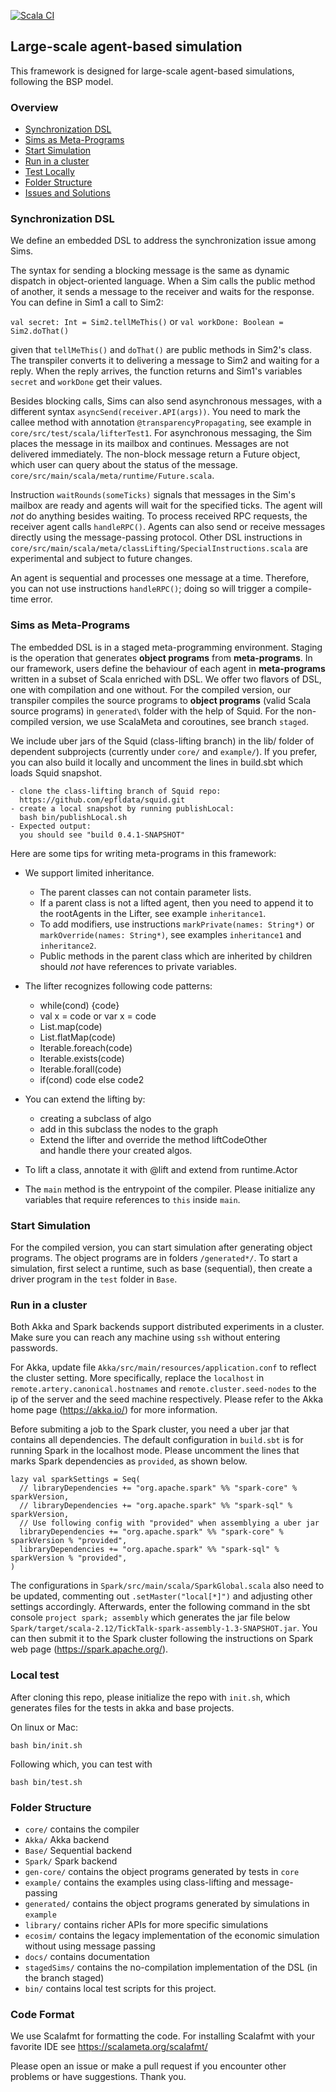 [![Scala CI](https://github.com/ZiluTian/economic_simulations/actions/workflows/scala.yml/badge.svg?branch=latest)](https://github.com/ZiluTian/economic_simulations/actions/workflows/scala.yml)

## Large-scale agent-based simulation 

This framework is designed for large-scale agent-based simulations, following the BSP model. 

### Overview 
- [Synchronization DSL](#DSL)
- [Sims as Meta-Programs](#Meta-programs)
- [Start Simulation](#Simulation)
- [Run in a cluster](#Distributed)
- [Test Locally](#bin)
- [Folder Structure](#Folder)
- [Issues and Solutions](docs/Issues.md)

### <a name="DSL"></a> Synchronization DSL

We define an embedded DSL to address the synchronization issue among Sims. 

The syntax for sending a blocking message is the same as dynamic dispatch in object-oriented language. When a Sim calls the public method of another, it sends a message to the receiver and waits for the response. You can define in Sim1 a call to Sim2:  

`val secret: Int = Sim2.tellMeThis()` or `val workDone: Boolean = Sim2.doThat()`

given that `tellMeThis()` and `doThat()` are public methods in Sim2's class. The transpiler converts it to delivering a message to Sim2 and waiting for a reply. When the reply arrives, the function returns and Sim1's variables `secret` and `workDone`  get their values. 

Besides blocking calls, Sims can also send asynchronous messages, with a different syntax `asyncSend(receiver.API(args))`. You need to mark the callee method with annotation `@transparencyPropagating`, see example in `core/src/test/scala/lifterTest1`. For asynchronous messaging, the Sim places the message in its mailbox and continues. Messages are not delivered immediately. The non-block message return a Future object, which user can query about the status of the message. `core/src/main/scala/meta/runtime/Future.scala`.

Instruction `waitRounds(someTicks)` signals that messages in the Sim's mailbox are ready and agents will wait for the specified ticks. The agent will *not* do anything besides waiting. To process received RPC requests, the receiver agent calls `handleRPC()`. Agents can also send or receive messages directly using the message-passing protocol. Other DSL instructions in ```core/src/main/scala/meta/classLifting/SpecialInstructions.scala``` are experimental and subject to future changes.

An agent is sequential and processes one message at a time. Therefore, you can not use instructions `handleRPC()`; doing so will trigger a compile-time error.

### <a name="Meta-Programs"></a> Sims as Meta-Programs
The embedded DSL is in a staged meta-programming environment. Staging is the operation that generates **object programs** from **meta-programs**. In our framework, users define the behaviour of each agent in **meta-programs** written in a subset of Scala enriched with DSL. We offer two flavors of DSL, one with compilation and one without. For the compiled version, our transpiler compiles the source programs to **object programs** (valid Scala source programs) in `generated\` folder with the help of Squid. For the non-compiled version, we use ScalaMeta and coroutines, see branch `staged`.
 
We include uber jars of the Squid (class-lifting branch) in the lib/ folder of dependent subprojects (currently under `core/` and `example/`). If you prefer, you can also build it locally and uncomment the lines in build.sbt which loads Squid snapshot. 

```
- clone the class-lifting branch of Squid repo: 
  https://github.com/epfldata/squid.git
- create a local snapshot by running publishLocal: 
  bash bin/publishLocal.sh
- Expected output: 
  you should see "build 0.4.1-SNAPSHOT"
```
   
Here are some tips for writing meta-programs in this framework: 
<!-- * The optimzations created work for specific use-cases:
  * ActorMerge takes a pair of ActorType Names to specify which one to merge.  
  Take care, that the class variables are named differently in the two Sims
  * Stateless Server Optimization has following rules:
    * A stateless server here means a class whose methods don't change any of its attributes, because then those methods can be copied to other Sims.
    * A stateless server class should not have a wait in a non-blocking method, otherwise the program will not behave as the original
    * A stateless server cannot call a method from a non-stateless Server
    * An object can have only one reference to a (unique) specific stateless server class.
    It can have different references to different stateless servers(if those servers have unique attribute names among themselves).
    * The optimization has to be applied before using the EdgeMerge Optimization, since it requires the original graph -->
* We support limited inheritance. 
  * The parent classes can not contain parameter lists. 
  * If a parent class is not a lifted agent, then you need to append it to the rootAgents in the Lifter, see example `inheritance1`. 
  * To add modifiers, use instructions `markPrivate(names: String*)` or `markOverride(names: String*)`, see examples `inheritance1` and `inheritance2`.
  * Public methods in the parent class which are inherited by children should *not* have references to private variables.

* The lifter recognizes following code patterns: 
  * while(cond) {code}
  * val x = code or var x = code
  * List.map(code)
  * List.flatMap(code)
  * Iterable.foreach(code)
  * Iterable.exists(code)
  * Iterable.forall(code)
  * if(cond) code else code2
* You can extend the lifting by:
  * creating a subclass of algo
  * add in this subclass the nodes to the graph
  * Extend the lifter and override the method liftCodeOther  
  and handle there your created algos.
* To lift a class, annotate it with @lift and extend from runtime.Actor

* The `main` method is the entrypoint of the compiler. Please initialize any variables that require references to `this` inside `main`. 

### <a name="Simulation"></a> Start Simulation 
For the compiled version, you can start simulation after generating object programs. The object programs are in folders `/generated*/`. To start a simulation, first select a runtime, such as base (sequential), then create a driver program in the `test` folder in `Base`. 

### <a name="Distributed"></a> Run in a cluster 
Both Akka and Spark backends support distributed experiments in a cluster. Make sure you can reach any machine using `ssh` without entering passwords.    

For Akka, update file `Akka/src/main/resources/application.conf` to reflect the cluster setting. More specifically, replace the `localhost` in `remote.artery.canonical.hostnames` and `remote.cluster.seed-nodes` to the ip of the server and the seed machine respectively. Please refer to the Akka home page (https://akka.io/) for more information.

Before submiting a job to the Spark cluster, you need a uber jar that contains all dependencies. The default configuration in `build.sbt` is for running Spark in the localhost mode. Please uncomment the lines that marks Spark dependencies as `provided`, as shown below. 
```
lazy val sparkSettings = Seq(
  // libraryDependencies += "org.apache.spark" %% "spark-core" % sparkVersion, 
  // libraryDependencies += "org.apache.spark" %% "spark-sql" % sparkVersion, 
  // Use following config with "provided" when assemblying a uber jar
  libraryDependencies += "org.apache.spark" %% "spark-core" % sparkVersion % "provided",
  libraryDependencies += "org.apache.spark" %% "spark-sql" % sparkVersion % "provided", 
)
```
The configurations in `Spark/src/main/scala/SparkGlobal.scala` also need to be updated, commenting out `.setMaster("local[*]")` and adjusting other settings accordingly. Afterwards, enter the following command in the sbt console
```project spark; assembly```
which generates the jar file below `Spark/target/scala-2.12/TickTalk-spark-assembly-1.3-SNAPSHOT.jar`.
You can then submit it to the Spark cluster following the instructions on Spark web page (https://spark.apache.org/).


### <a name="bin"></a> Local test
After cloning this repo, please initialize the repo with `init.sh`, which generates files for the tests in akka and base projects.

On linux or Mac:
```
bash bin/init.sh 
```

Following which, you can test with
```
bash bin/test.sh 
```

### <a name="Folder"></a> Folder Structure 
- `core/` contains the compiler
- `Akka/` Akka backend
- `Base/` Sequential backend
- `Spark/` Spark backend 
- `gen-core/` contains the object programs generated by tests in `core`
- `example/` contains the examples using class-lifting and message-passing 
- `generated/` contains the object programs generated by simulations in `example`
- `library/` contains richer APIs for more specific simulations
- `ecosim/` contains the legacy implementation of the economic simulation without using message passing 
- `docs/` contains documentation
- `stagedSims/` contains the no-compilation implementation of the DSL (in the branch staged)
- `bin/` contains local test scripts for this project.
 
### Code Format
We use Scalafmt for formatting the code.
For installing Scalafmt with your favorite IDE see https://scalameta.org/scalafmt/
 
Please open an issue or make a pull request if you encounter other problems or have suggestions. Thank you.  
